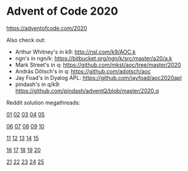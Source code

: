 # Advent of Code 2020

https://adventofcode.com/2020

Also check out:

- Arthur Whitney's in k9: http://nsl.com/k9/AOC.k
- ngn's in ngn/k: https://bitbucket.org/ngn/k/src/master/a20/a.k
- Mark Street's in q: https://github.com/mkst/aoc/tree/master/2020
- András Dőtsch's in q: https://github.com/adotsch/aoc
- Jay Foad's in Dyalog APL: https://github.com/jayfoad/aoc2020apl
- pindash's in q/k9: https://github.com/pindash/adventQ/blob/master/2020.q

Reddit solution megathreads:

[01](https://www.reddit.com/r/adventofcode/comments/k4e4lm/2020_day_1_solutions/) [02](https://www.reddit.com/r/adventofcode/comments/k52psu/2020_day_02_solutions/) [03](https://www.reddit.com/r/adventofcode/comments/k5qsrk/2020_day_03_solutions/) [04](https://www.reddit.com/r/adventofcode/comments/k6e8sw/2020_day_04_solutions/) [05](https://www.reddit.com/r/adventofcode/comments/k71h6r/2020_day_05_solutions/)

[06](https://www.reddit.com/r/adventofcode/comments/k7ndux/2020_day_06_solutions/) [07](https://www.reddit.com/r/adventofcode/comments/k8a31f/2020_day_07_solutions/) [08](https://www.reddit.com/r/adventofcode/comments/k8xw8h/2020_day_08_solutions/) [09](https://www.reddit.com/r/adventofcode/comments/k9lfwj/2020_day_09_solutions/) [10](https://www.reddit.com/r/adventofcode/comments/ka8z8x/2020_day_10_solutions/)

[11](https://www.reddit.com/r/adventofcode/comments/kaw6oz/2020_day_11_solutions/) [12](https://www.reddit.com/r/adventofcode/comments/kbj5me/2020_day_12_solutions/) [13](https://www.reddit.com/r/adventofcode/comments/kc4njx/2020_day_13_solutions/) [14](https://www.reddit.com/r/adventofcode/comments/kcr1ct/2020_day_14_solutions/) [15](https://www.reddit.com/r/adventofcode/comments/kdf85p/2020_day_15_solutions/)

[16](https://www.reddit.com/r/adventofcode/comments/ke2qp6/2020_day_16_solutions/) [17](https://www.reddit.com/r/adventofcode/comments/keqsfa/2020_day_17_solutions/) [18](https://www.reddit.com/r/adventofcode/comments/kfeldk/2020_day_18_solutions/) [19](https://www.reddit.com/r/adventofcode/comments/kg1mro/2020_day_19_solutions/) [20](https://www.reddit.com/r/adventofcode/comments/kgo01p/2020_day_20_solutions/)

[21](https://www.reddit.com/r/adventofcode/comments/khaiyk/2020_day_21_solutions/) [22](https://www.reddit.com/r/adventofcode/comments/khyjgv/2020_day_22_solutions/) [23]() [24]() [25]()
